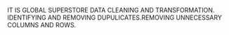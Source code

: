 IT IS GLOBAL SUPERSTORE DATA CLEANING AND TRANSFORMATION. IDENTIFYING AND REMOVING DUPULICATES.REMOVING UNNECESSARY COLUMNS AND ROWS.
